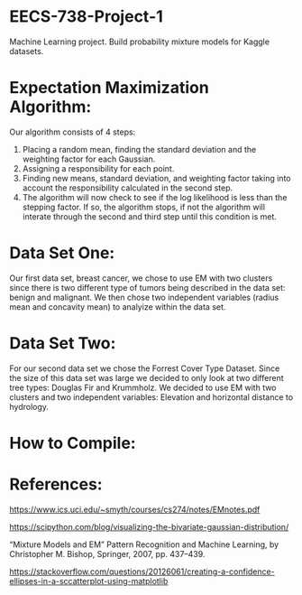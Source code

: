 # EECS-738-Project-1
Machine Learning project. Build probability mixture models for Kaggle datasets.

# Expectation Maximization Algorithm:

Our algorithm consists of 4 steps: 
  1) Placing a random mean, finding the standard deviation and the weighting factor for each Gaussian. 
  2) Assigning a responsibility for each point. 
  3) Finding new means, standard deviation, and weighting factor taking into account the responsibility
  calculated in the second step. 
  4) The algorithm will now check to see if the log likelihood is less than the stepping factor. If so, the algorithm stops,        if not the algorithm will interate through the second and third step until this condition is met. 

# Data Set One:

Our first data set, breast cancer, we chose to use EM with two clusters since there is two different type of tumors being described in the data set: benign and malignant. We then chose two independent variables (radius mean and concavity mean) to analyize within the data set. 

# Data Set Two:

For our second data set we chose the Forrest Cover Type Dataset. Since the size of this data set was large we decided to only look at two different tree types: Douglas Fir and Krummholz. We decided to use EM with two clusters and two independent variables: Elevation and horizontal distance to hydrology. 

# How to Compile: 


# References: 

https://www.ics.uci.edu/~smyth/courses/cs274/notes/EMnotes.pdf

https://scipython.com/blog/visualizing-the-bivariate-gaussian-distribution/

“Mixture Models and EM” Pattern Recognition and Machine Learning, by Christopher M. Bishop, Springer, 2007, pp. 437–439.

https://stackoverflow.com/questions/20126061/creating-a-confidence-ellipses-in-a-sccatterplot-using-matplotlib
